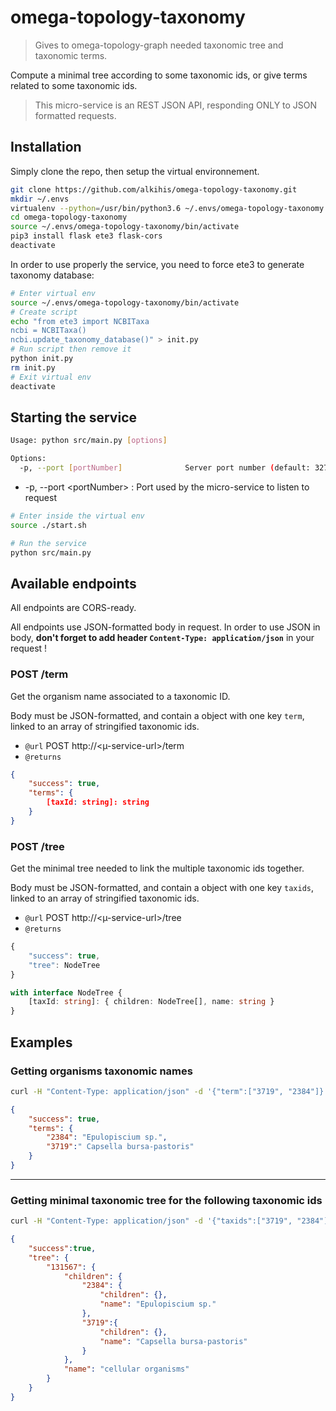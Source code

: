 # omega-topology-taxonomy

> Gives to omega-topology-graph needed taxonomic tree and taxonomic terms.

Compute a minimal tree according to some taxonomic ids, or give terms related to some taxonomic ids.

> This micro-service is an REST JSON API, responding ONLY to JSON formatted requests.

## Installation

Simply clone the repo, then setup the virtual environnement.
```bash
git clone https://github.com/alkihis/omega-topology-taxonomy.git
mkdir ~/.envs
virtualenv --python=/usr/bin/python3.6 ~/.envs/omega-topology-taxonomy
cd omega-topology-taxonomy
source ~/.envs/omega-topology-taxonomy/bin/activate
pip3 install flask ete3 flask-cors
deactivate
```

In order to use properly the service, you need to force ete3 to generate taxonomy database:
```bash
# Enter virtual env
source ~/.envs/omega-topology-taxonomy/bin/activate
# Create script
echo "from ete3 import NCBITaxa
ncbi = NCBITaxa()
ncbi.update_taxonomy_database()" > init.py
# Run script then remove it
python init.py
rm init.py
# Exit virtual env
deactivate
```

## Starting the service
```bash
Usage: python src/main.py [options]

Options:
  -p, --port [portNumber]              Server port number (default: 3278)
```

- -p, --port &lt;portNumber&gt; : Port used by the micro-service to listen to request

```bash
# Enter inside the virtual env
source ./start.sh

# Run the service
python src/main.py
```

## Available endpoints

All endpoints are CORS-ready.

All endpoints use JSON-formatted body in request. In order to use JSON in body, **don't forget to add header `Content-Type: application/json`** in your request !

### POST /term
Get the organism name associated to a taxonomic ID.

Body must be JSON-formatted, and contain a object with one key `term`, linked to an array of stringified taxonomic ids.

- `@url` POST http://<µ-service-url>/term
- `@returns`
```json
{
    "success": true,
    "terms": {
        [taxId: string]: string
    }
}
```

### POST /tree
Get the minimal tree needed to link the multiple taxonomic ids together.

Body must be JSON-formatted, and contain a object with one key `taxids`, linked to an array of stringified taxonomic ids.

- `@url` POST http://<µ-service-url>/tree
- `@returns`
```ts
{
    "success": true,
    "tree": NodeTree
}

with interface NodeTree {
    [taxId: string]: { children: NodeTree[], name: string }
}
```


## Examples

### Getting organisms taxonomic names
```bash
curl -H "Content-Type: application/json" -d '{"term":["3719", "2384"]}' http://<µ-service-url>/term
```
```json
{
    "success": true,
    "terms": {
        "2384": "Epulopiscium sp.",
        "3719":" Capsella bursa-pastoris"
    }    
}
```
---
### Getting minimal taxonomic tree for the following taxonomic ids
```bash
curl -H "Content-Type: application/json" -d '{"taxids":["3719", "2384"]}' http://<µ-service-url>/tree
```
```json
{
    "success":true,
    "tree": {
        "131567": {
            "children": {
                "2384": {
                    "children": {},
                    "name": "Epulopiscium sp."
                },
                "3719":{ 
                    "children": {},
                    "name": "Capsella bursa-pastoris"
                }
            },
            "name": "cellular organisms"
        }
    }
}
```
